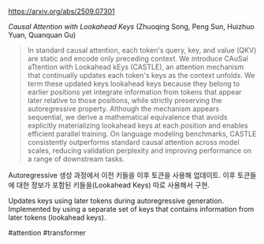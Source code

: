 https://arxiv.org/abs/2509.07301

*Causal Attention with Lookahead Keys* (Zhuoqing Song, Peng Sun, Huizhuo Yuan, Quanquan Gu)

> In standard causal attention, each token's query, key, and value (QKV) are static and encode only preceding context. We introduce CAuSal aTtention with Lookahead kEys (CASTLE), an attention mechanism that continually updates each token's keys as the context unfolds. We term these updated keys lookahead keys because they belong to earlier positions yet integrate information from tokens that appear later relative to those positions, while strictly preserving the autoregressive property. Although the mechanism appears sequential, we derive a mathematical equivalence that avoids explicitly materializing lookahead keys at each position and enables efficient parallel training. On language modeling benchmarks, CASTLE consistently outperforms standard causal attention across model scales, reducing validation perplexity and improving performance on a range of downstream tasks.

Autoregressive 생성 과정에서 이전 키들을 이후 토큰을 사용해 업데이트. 이후 토큰들에 대한 정보가 포함된 키들을(Lookahead Keys) 따로 사용해서 구현.

Updates keys using later tokens during autoregressive generation. Implemented by using a separate set of keys that contains information from later tokens (lookahead keys).

#attention #transformer 